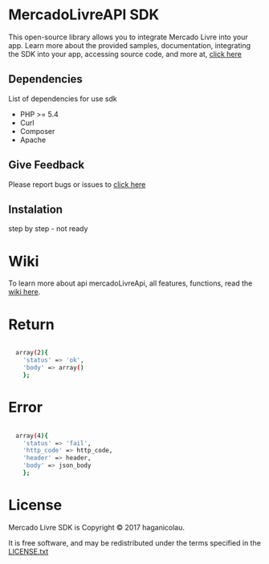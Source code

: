 # MercadoLivreAPI SDK
This open-source library allows you to integrate Mercado Livre into your app. Learn more about the provided samples, documentation, integrating the SDK into your app, accessing source code, and more at, [click here](http://developers.mercadolibre.com/pt-br/guia-para-veiculos/)

## Dependencies
List of dependencies for use sdk

  - PHP >= 5.4
  - Curl
  - Composer 
  - Apache

## Give Feedback
Please report bugs or issues to [click here](https://github.com/Veloccer/mercadolivreAPI/issues)

## Instalation
step by step - not ready

# Wiki
To learn more about api mercadoLivreApi, all features, functions, read the [wiki here](https://github.com/Veloccer/mercadolivreAPI/wiki).

# Return
```sh

  array(2){
    'status' => 'ok',
    'body' => array()
    };
```

# Error
```sh

  array(4){
    'status' => 'fail',
    'http_code' => http_code,
    'header' => header,
    'body' => json_body
    };
```

# License
Mercado Livre SDK is Copyright © 2017 haganicolau.

It is free software, and may be redistributed under the terms specified in the [LICENSE.txt](https://github.com/Veloccer/mercadolivreAPI/blob/master/LICENSE.txt)